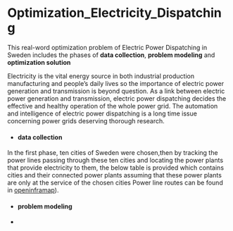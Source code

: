 # Optimization_Electricity_Dispatching
This real-word optimization problem of Electric Power Dispatching in Sweden includes the phases of **data collection**, **problem modeling** and **optimization solution**

Electricity is the vital energy source in both industrial production manufacturing and people’s daily lives so the importance of electric power generation and transmission is beyond question. As a link between electric power generation and transmission, electric power dispatching decides the effective and healthy operation of the whole power grid.
The automation and intelligence of electric power dispatching is a long time issue concerning power grids deserving thorough research.

* #### data collection
In the first phase, ten cities of Sweden were chosen,then by tracking the power lines passing through these ten cities and locating the power plants that provide electricity to them, the below table is provided which contains cities and their connected power plants assuming that these power plants are only at the service of the chosen cities Power line routes can be found in [openinframap](https://openinframap.org/#5.38/62.287/16.149)).

* #### problem modeling
*
